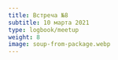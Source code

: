 ```yaml
---
title: Встреча №8
subtitle: 10 марта 2021
type: logbook/meetup
weight: 8
image: soup-from-package.webp
---
```

